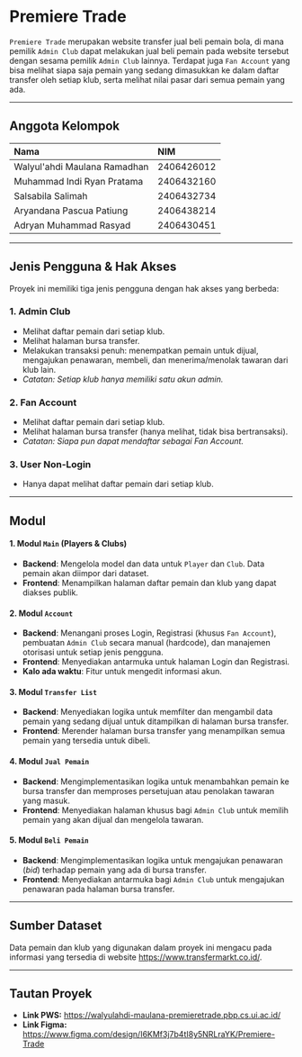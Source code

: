 # Premiere Trade

`Premiere Trade` merupakan website transfer jual beli pemain bola, di mana pemilik `Admin Club` dapat melakukan jual beli pemain pada website tersebut dengan sesama pemilik `Admin Club` lainnya. Terdapat juga `Fan Account` yang bisa melihat siapa saja pemain yang sedang dimasukkan ke dalam daftar transfer oleh setiap klub, serta melihat nilai pasar dari semua pemain yang ada.

---

## Anggota Kelompok

| Nama                          | NIM        |
| :---------------------------- | :--------- |
| Walyul'ahdi Maulana Ramadhan  | 2406426012 |
| Muhammad Indi Ryan Pratama    | 2406432160 |
| Salsabila Salimah             | 2406432734 |
| Aryandana Pascua Patiung      | 2406438214 |
| Adryan Muhammad Rasyad        | 2406430451 |

---

## Jenis Pengguna & Hak Akses

Proyek ini memiliki tiga jenis pengguna dengan hak akses yang berbeda:

### 1. Admin Club
* Melihat daftar pemain dari setiap klub.
* Melihat halaman bursa transfer.
* Melakukan transaksi penuh: menempatkan pemain untuk dijual, mengajukan penawaran, membeli, dan menerima/menolak tawaran dari klub lain.
* *Catatan: Setiap klub hanya memiliki satu akun admin.*

### 2. Fan Account
* Melihat daftar pemain dari setiap klub.
* Melihat halaman bursa transfer (hanya melihat, tidak bisa bertransaksi).
* *Catatan: Siapa pun dapat mendaftar sebagai Fan Account.*

### 3. User Non-Login
* Hanya dapat melihat daftar pemain dari setiap klub.

---

## Modul

#### 1. Modul `Main` (Players & Clubs)
* **Backend**: Mengelola model dan data untuk `Player` dan `Club`. Data pemain akan diimpor dari dataset.
* **Frontend**: Menampilkan halaman daftar pemain dan klub yang dapat diakses publik.

#### 2. Modul `Account`
* **Backend**: Menangani proses Login, Registrasi (khusus `Fan Account`), pembuatan `Admin Club` secara manual (hardcode), dan manajemen otorisasi untuk setiap jenis pengguna.
* **Frontend**: Menyediakan antarmuka untuk halaman Login dan Registrasi.
* **Kalo ada waktu**: Fitur untuk mengedit informasi akun.

#### 3. Modul `Transfer List`
* **Backend**: Menyediakan logika untuk memfilter dan mengambil data pemain yang sedang dijual untuk ditampilkan di halaman bursa transfer.
* **Frontend**: Merender halaman bursa transfer yang menampilkan semua pemain yang tersedia untuk dibeli.

#### 4. Modul `Jual Pemain`
* **Backend**: Mengimplementasikan logika untuk menambahkan pemain ke bursa transfer dan memproses persetujuan atau penolakan tawaran yang masuk.
* **Frontend**: Menyediakan halaman khusus bagi `Admin Club` untuk memilih pemain yang akan dijual dan mengelola tawaran.

#### 5. Modul `Beli Pemain`
* **Backend**: Mengimplementasikan logika untuk mengajukan penawaran (*bid*) terhadap pemain yang ada di bursa transfer.
* **Frontend**: Menyediakan antarmuka bagi `Admin Club` untuk mengajukan penawaran pada halaman bursa transfer.

---

## Sumber Dataset

Data pemain dan klub yang digunakan dalam proyek ini mengacu pada informasi yang tersedia di website https://www.transfermarkt.co.id/.

---

## Tautan Proyek

* **Link PWS:** https://walyulahdi-maulana-premieretrade.pbp.cs.ui.ac.id/
* **Link Figma:** https://www.figma.com/design/I6KMf3j7b4tI8y5NRLraYK/Premiere-Trade